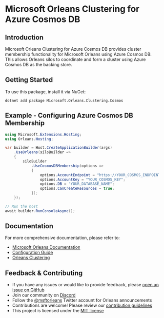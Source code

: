 # Microsoft Orleans Clustering for Azure Cosmos DB

## Introduction
Microsoft Orleans Clustering for Azure Cosmos DB provides cluster membership functionality for Microsoft Orleans using Azure Cosmos DB. This allows Orleans silos to coordinate and form a cluster using Azure Cosmos DB as the backing store.

## Getting Started
To use this package, install it via NuGet:

```shell
dotnet add package Microsoft.Orleans.Clustering.Cosmos
```

## Example - Configuring Azure Cosmos DB Membership
```csharp
using Microsoft.Extensions.Hosting;
using Orleans.Hosting;

var builder = Host.CreateApplicationBuilder(args)
    .UseOrleans(siloBuilder =>
    {
        siloBuilder
            .UseCosmosDBMembership(options =>
            {
                options.AccountEndpoint = "https://YOUR_COSMOS_ENDPOINT";
                options.AccountKey = "YOUR_COSMOS_KEY";
                options.DB = "YOUR_DATABASE_NAME";
                options.CanCreateResources = true;
            });
    });

// Run the host
await builder.RunConsoleAsync();
```

## Documentation
For more comprehensive documentation, please refer to:
- [Microsoft Orleans Documentation](https://learn.microsoft.com/dotnet/orleans/)
- [Configuration Guide](https://learn.microsoft.com/en-us/dotnet/orleans/host/configuration-guide/)
- [Orleans Clustering](https://learn.microsoft.com/en-us/dotnet/orleans/implementation/cluster-management)

## Feedback & Contributing
- If you have any issues or would like to provide feedback, please [open an issue on GitHub](https://github.com/dotnet/orleans/issues)
- Join our community on [Discord](https://aka.ms/orleans-discord)
- Follow the [@msftorleans](https://twitter.com/msftorleans) Twitter account for Orleans announcements
- Contributions are welcome! Please review our [contribution guidelines](https://github.com/dotnet/orleans/blob/main/CONTRIBUTING.md)
- This project is licensed under the [MIT license](https://github.com/dotnet/orleans/blob/main/LICENSE)